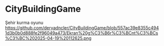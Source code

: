 # CityBuildingGame
Şehir kurma oyunu
https://github.com/deryadncler/CityBuildingGame/blob/557ac39e8355c4941d3b0b0d888fe2f96049a473/Ekran%20g%C3%B6r%C3%BCnt%C3%BCs%C3%BC%202025-04-19%20112625.png
